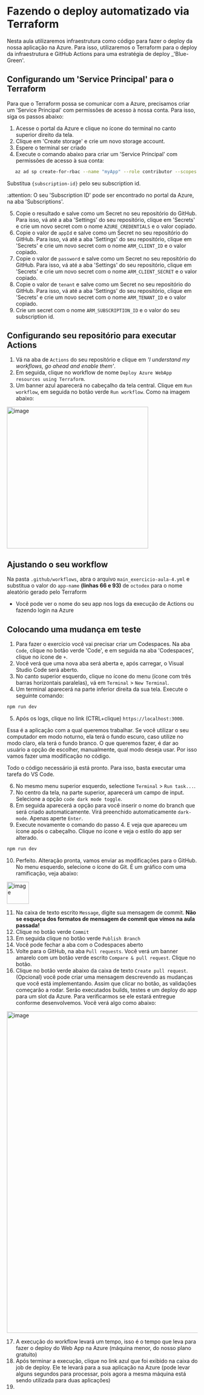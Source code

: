 # Fazendo o deploy automatizado via Terraform

Nesta aula utilizaremos infraestrutura como código para fazer o deploy da nossa aplicação na Azure. Para isso, utilizaremos o Terraform para o deploy da infraestrutura e GitHub Actions para uma estratégia de deploy _'Blue-Green'.

## Configurando um 'Service Principal' para o Terraform

Para que o Terraform possa se comunicar com a Azure, precisamos criar um 'Service Principal' com permissões de acesso à nossa conta. Para isso, siga os passos abaixo:

1. Acesse o portal da Azure e clique no ícone do terminal no canto superior direito da tela.
2. Clique em 'Create storage' e crie um novo storage account.
3. Espere o terminal ser criado
4. Execute o comando abaixo para criar um 'Service Principal' com permissões de acesso à sua conta:

```bash
   az ad sp create-for-rbac --name "myApp" --role contributor --scopes /subscriptions/{subscription-id}
```
Substitua `{subscription-id}` pelo seu subscription id.

:attention: O seu 'Subscription ID' pode ser encontrado no portal da Azure, na aba 'Subscriptions'.

5. Copie o resultado e salve como um Secret no seu repositório do GitHub. Para isso, vá até a aba 'Settings' do seu repositório, clique em 'Secrets' e crie um novo secret com o nome `AZURE_CREDENTIALS` e o valor copiado.
6. Copie o valor de `appId` e salve como um Secret no seu repositório do GitHub. Para isso, vá até a aba 'Settings' do seu repositório, clique em 'Secrets' e crie um novo secret com o nome `ARM_CLIENT_ID` e o valor copiado.
7. Copie o valor de `password` e salve como um Secret no seu repositório do GitHub. Para isso, vá até a aba 'Settings' do seu repositório, clique em 'Secrets' e crie um novo secret com o nome `ARM_CLIENT_SECRET` e o valor copiado.
8. Copie o valor de `tenant` e salve como um Secret no seu repositório do GitHub. Para isso, vá até a aba 'Settings' do seu repositório, clique em 'Secrets' e crie um novo secret com o nome `ARM_TENANT_ID` e o valor copiado.
9. Crie um secret com o nome `ARM_SUBSCRIPTION_ID` e o valor do seu subscription id.

## Configurando seu repositório para executar Actions

1. Vá na aba de `Actions` do seu repositório e clique em _'I understand my workflows, go ahead and enable them'_.
2. Em seguida, clique no workflow de nome `Deploy Azure WebApp resources using Terraform`.
3. Um banner azul aparecerá no cabeçalho da tela central. Clique em `Run workflow`, em seguida no botão verde `Run workflow`. Como na imagem abaixo:

<img width="373" alt="image" src="https://user-images.githubusercontent.com/609076/221066635-30561393-b467-4d9a-9d4f-29346dba0233.png">


## Ajustando o seu workflow

Na pasta `.github/workflows`, abra o arquivo `main_exercicio-aula-4.yml` e substitua o valor do `app-name` **(linhas 66 e 93)** de `octodex` para o nome aleatório gerado pelo Terraform
- Você pode ver o nome do seu app nos logs da execução de Actions ou fazendo login na Azure

## Colocando uma mudança em teste

1. Para fazer o exercício você vai precisar criar um Codespaces. Na aba `Code`, clique no botão verde 'Code', e em seguida na aba 'Codespaces', clique no ícone de `+`.
2. Você verá que uma nova aba será aberta e, após carregar, o Visual Studio Code será aberto.
3. No canto superior esquerdo, clique no ícone do menu (ícone com três barras horizontais paralelas), vá em `Terminal` > `New Terminal`.
4. Um terminal aparecerá na parte inferior direita da sua tela. Execute o seguinte comando:
```bash
npm run dev
```
5. Após os logs, clique no link (CTRL+clique) `https://localhost:3000`.

Essa é a aplicação com a qual queremos trabalhar. Se você utilizar o seu computador em modo noturno, ela terá o fundo escuro, caso utilize no modo claro, ela terá o fundo branco. O que queremos fazer, é dar ao usuário a opção de escolher, manualmente, qual modo deseja usar. Por isso vamos fazer uma modificação no código.

Todo o código necessário já está pronto. Para isso, basta executar uma tarefa do VS Code.

6. No mesmo menu superior esquerdo, selectione `Terminal` > `Run task...`.
7. No centro da tela, na parte superior, aparecerá um campo de input. Selecione a opção `code dark mode toggle`.
8. Em seguida aparecerá a opção para você inserir o nome do branch que será criado automaticamente. Virá preenchido automaticamente `dark-mode`. Apenas aperte `Enter`.
9. Execute novamente o comando do passo 4. E veja que apareceu um ícone após o cabeçalho. Clique no ícone e veja o estilo do app ser alterado.
```bash
npm run dev
```
10. Perfeito. Alteração pronta, vamos enviar as modificações para o GitHub. No menu esquerdo, selecione o ícone do Git. É um gráfico com uma ramificação, veja abaixo:
<img width="58" alt="image" src="https://user-images.githubusercontent.com/609076/221063415-a48495f8-357b-407d-a87d-2efdb5870ffe.png">

11. Na caixa de texto escrito `Message`, digite sua mensagem de commit. **Não se esqueça dos formatos de mensagem de commit que vimos na aula passada!**
12. Clique no botão verde `Commit`
13. Em seguida clique no botão verde `Publish Branch`
14. Você pode fechar a aba com o Codespaces aberto
15. Volte para o GitHub, na aba `Pull requests`. Você verá um banner amarelo com um botão verde escrito `Compare & pull request`. Clique no botão.
16. Clique no botão verde abaixo da caixa de texto `Create pull request`. (Opcional) você pode criar uma mensagem descrevendo as mudanças que você está implementando. Assim que clicar no botão, as validações começarão a rodar. Serão executados builds, testes e um deploy do app para um slot da Azure. Para verificarmos se ele estará entregue conforme desenvolvemos. Você verá algo como abaixo:

<img width="847" alt="image" src="https://user-images.githubusercontent.com/609076/221065736-287f42bb-034e-4732-8513-714c68c68454.png">

17.  A execução do workflow levará um tempo, isso é o tempo que leva para fazer o deploy do Web App na Azure (máquina menor, do nosso plano gratuito)
18.  Após terminar a execução, clique no link azul que foi exibido na caixa do job de deploy. Ele te levará para a sua aplicação na Azure (pode levar alguns segundos para processar, pois agora a mesma máquina está sendo utilizada para duas aplicações)
19.